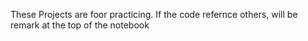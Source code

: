 These Projects are foor practicing. If the code refernce others, will be remark at the top of the notebook 

